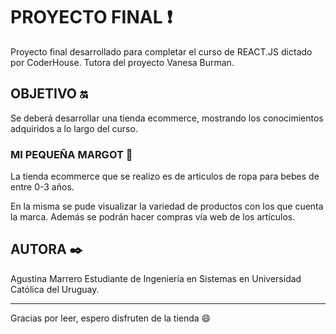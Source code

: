 # PROYECTO FINAL :heavy_exclamation_mark:

Proyecto final desarrollado para completar el curso de REACT.JS dictado por CoderHouse. 
Tutora del proyecto Vanesa Burman.

## OBJETIVO :on:

Se deberá desarrollar una tienda ecommerce, mostrando los conocimientos adquiridos a lo largo del curso. 

### MI PEQUEÑA MARGOT :baby:

La tienda ecommerce que se realizo es de articulos de ropa para bebes de entre 0-3 años. 

En la misma se pude visualizar la variedad de productos con los que cuenta la marca. Además se podrán hacer compras vía web de los artículos. 

## AUTORA ✒️

Agustina Marrero 
Estudiante de Ingeniería en Sistemas en Universidad Católica del Uruguay. 

-----
Gracias por leer, espero disfruten de la tienda :smile:
